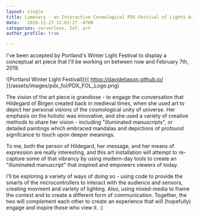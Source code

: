 ```yaml
---
layout: single
title: Lumenary - an Interactive Cosmological PDX Festival of Lights Art Sculpture
date:   2018-11-27 12:03:27 -0700
categories: serverless, IoT, art
author_profile: true

---
```


I've been accepted by Portland's Winter Light Festival to display a conceptual art piece that I'll be working on between now and February 7th, 2019.

![Portland Winter Light Festival]({{ https://davideliason.github.io/ }}/assets/images/pdx_fol/PDX_FOL_Logo.png)

The vision of the art piece is grandiose - to engage the conversation that Hildegard of Birgen created back in medieval times, when she used art to depict her personal visions of the cosmological unity of universe. Her emphasis on the holistic was innovative, and she used a variety of creative methods to share her vision - including "illuminated manuscripts", or detailed paintings which embraced mandalas and depictions of profound signifcance to touch upon deeper meanings. 

To me, both the person of Hildegard, her message, and her means of expression are really interesting, and this art installation will attempt to re-capture some of that vibrancy by using modern-day tools to create an "illuminated manuscript" that inspired and empowers viewers of today.

I'll be exploring a variety of ways of doing so - using code to provide the smarts of the microcontrollers to interact with the audience and sensors, creating movment and variety of lighting. Also, using mixed-media to frame the context and to create a different form of communication. Together, the two will complement each other to create an experience that will (hopefully) engage and inspire those who view it. :)